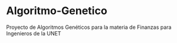 # Algoritmo-Genetico
Proyecto de Algoritmos Genéticos para la materia de Finanzas para Ingenieros de la UNET
